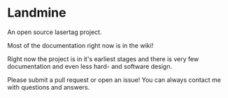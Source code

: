 Landmine
========

An open source lasertag project.

Most of the documentation right now is in the wiki!

Right now the project is in it's earliest stages and there is very few documentation and even less hard- and software design.

Please submit a pull request or open an issue! You can always contact me with questions and answers.